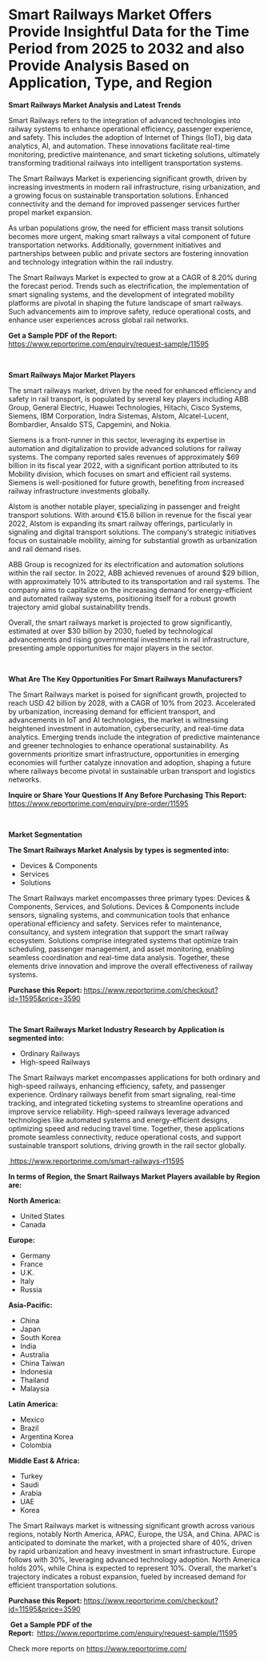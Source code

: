 <p><h1>Smart Railways Market Offers Provide Insightful Data for the Time Period from 2025 to 2032 and also Provide Analysis Based on Application, Type, and Region</h1></p><p><strong>Smart Railways Market Analysis and Latest Trends</strong></p>
<p><p>Smart Railways refers to the integration of advanced technologies into railway systems to enhance operational efficiency, passenger experience, and safety. This includes the adoption of Internet of Things (IoT), big data analytics, AI, and automation. These innovations facilitate real-time monitoring, predictive maintenance, and smart ticketing solutions, ultimately transforming traditional railways into intelligent transportation systems.</p><p>The Smart Railways Market is experiencing significant growth, driven by increasing investments in modern rail infrastructure, rising urbanization, and a growing focus on sustainable transportation solutions. Enhanced connectivity and the demand for improved passenger services further propel market expansion. </p><p>As urban populations grow, the need for efficient mass transit solutions becomes more urgent, making smart railways a vital component of future transportation networks. Additionally, government initiatives and partnerships between public and private sectors are fostering innovation and technology integration within the rail industry.</p><p>The Smart Railways Market is expected to grow at a CAGR of 8.20% during the forecast period. Trends such as electrification, the implementation of smart signaling systems, and the development of integrated mobility platforms are pivotal in shaping the future landscape of smart railways. Such advancements aim to improve safety, reduce operational costs, and enhance user experiences across global rail networks.</p></p>
<p><strong>Get a Sample PDF of the Report:&nbsp;</strong> <a href="https://www.reportprime.com/enquiry/request-sample/11595?utm_campaign=3129&utm_medium=2&utm_source=Github&utm_content=ia&utm_term=21032025&utm_id=smart-railways">https://www.reportprime.com/enquiry/request-sample/11595</a></p>
<p>&nbsp;</p>
<p><strong>Smart Railways Major Market Players</strong></p>
<p><p>The smart railways market, driven by the need for enhanced efficiency and safety in rail transport, is populated by several key players including ABB Group, General Electric, Huawei Technologies, Hitachi, Cisco Systems, Siemens, IBM Corporation, Indra Sistemas, Alstom, Alcatel-Lucent, Bombardier, Ansaldo STS, Capgemini, and Nokia. </p><p>Siemens is a front-runner in this sector, leveraging its expertise in automation and digitalization to provide advanced solutions for railway systems. The company reported sales revenues of approximately $69 billion in its fiscal year 2022, with a significant portion attributed to its Mobility division, which focuses on smart and efficient rail systems. Siemens is well-positioned for future growth, benefiting from increased railway infrastructure investments globally.</p><p>Alstom is another notable player, specializing in passenger and freight transport solutions. With around €15.6 billion in revenue for the fiscal year 2022, Alstom is expanding its smart railway offerings, particularly in signaling and digital transport solutions. The company’s strategic initiatives focus on sustainable mobility, aiming for substantial growth as urbanization and rail demand rises.</p><p>ABB Group is recognized for its electrification and automation solutions within the rail sector. In 2022, ABB achieved revenues of around $29 billion, with approximately 10% attributed to its transportation and rail systems. The company aims to capitalize on the increasing demand for energy-efficient and automated railway systems, positioning itself for a robust growth trajectory amid global sustainability trends.</p><p>Overall, the smart railways market is projected to grow significantly, estimated at over $30 billion by 2030, fueled by technological advancements and rising governmental investments in rail infrastructure, presenting ample opportunities for major players in the sector.</p></p>
<p>&nbsp;</p>
<p><strong>What Are The Key Opportunities For Smart Railways Manufacturers?</strong></p>
<p><p>The Smart Railways market is poised for significant growth, projected to reach USD 42 billion by 2028, with a CAGR of 10% from 2023. Accelerated by urbanization, increasing demand for efficient transport, and advancements in IoT and AI technologies, the market is witnessing heightened investment in automation, cybersecurity, and real-time data analytics. Emerging trends include the integration of predictive maintenance and greener technologies to enhance operational sustainability. As governments prioritize smart infrastructure, opportunities in emerging economies will further catalyze innovation and adoption, shaping a future where railways become pivotal in sustainable urban transport and logistics networks.</p></p>
<p><strong>Inquire or Share Your Questions If Any Before Purchasing This Report:</strong> <a href="https://www.reportprime.com/enquiry/pre-order/11595?utm_campaign=3129&utm_medium=2&utm_source=Github&utm_content=ia&utm_term=21032025&utm_id=smart-railways">https://www.reportprime.com/enquiry/pre-order/11595</a></p>
<p>&nbsp;</p>
<p><strong>Market Segmentation</strong></p>
<p><strong>The Smart Railways Market Analysis by types is segmented into:</strong></p>
<p><ul><li>Devices & Components</li><li>Services</li><li>Solutions</li></ul></p>
<p><p>The Smart Railways market encompasses three primary types: Devices & Components, Services, and Solutions. Devices & Components include sensors, signaling systems, and communication tools that enhance operational efficiency and safety. Services refer to maintenance, consultancy, and system integration that support the smart railway ecosystem. Solutions comprise integrated systems that optimize train scheduling, passenger management, and asset monitoring, enabling seamless coordination and real-time data analysis. Together, these elements drive innovation and improve the overall effectiveness of railway systems.</p></p>
<p><strong>Purchase this Report:&nbsp;</strong><a href="https://www.reportprime.com/checkout?id=11595&price=3590&utm_campaign=3129&utm_medium=2&utm_source=Github&utm_content=ia&utm_term=21032025&utm_id=smart-railways">https://www.reportprime.com/checkout?id=11595&price=3590</a></p>
<p>&nbsp;</p>
<p><strong>The Smart Railways Market Industry Research by Application is segmented into:</strong></p>
<p><ul><li>Ordinary Railways</li><li>High-speed Railways</li></ul></p>
<p><p>The Smart Railways market encompasses applications for both ordinary and high-speed railways, enhancing efficiency, safety, and passenger experience. Ordinary railways benefit from smart signaling, real-time tracking, and integrated ticketing systems to streamline operations and improve service reliability. High-speed railways leverage advanced technologies like automated systems and energy-efficient designs, optimizing speed and reducing travel time. Together, these applications promote seamless connectivity, reduce operational costs, and support sustainable transport solutions, driving growth in the rail sector globally.</p></p>
<p><a href="https://www.reportprime.com/smart-railways-r11595?utm_campaign=3129&utm_medium=2&utm_source=Github&utm_content=ia&utm_term=21032025&utm_id=smart-railways">&nbsp;https://www.reportprime.com/smart-railways-r11595</a></p>
<p><strong>In terms of Region, the Smart Railways Market Players available by Region are:</strong></p>
<p>
    <p> <strong> North America: </strong>
        <ul>
            <li>United States</li>
            <li>Canada</li>
        </ul>
        </p> 
    <p> <strong> Europe: </strong>
        <ul>
            <li>Germany</li>
            <li>France</li>
            <li>U.K.</li>
            <li>Italy</li>
            <li>Russia</li>
        </ul>
        </p> 
    <p> <strong> Asia-Pacific: </strong>
        <ul>
            <li>China</li>
            <li>Japan</li>
            <li>South Korea</li>
            <li>India</li>
            <li>Australia</li>
            <li>China Taiwan</li>
            <li>Indonesia</li>
            <li>Thailand</li>
            <li>Malaysia</li>
        </ul>
        </p> 
    <p> <strong> Latin America: </strong>
        <ul>
            <li>Mexico</li>
            <li>Brazil</li>
            <li>Argentina Korea</li>
            <li>Colombia</li>
        </ul>
        </p> 
    <p> <strong> Middle East & Africa: </strong>
        <ul>
            <li>Turkey</li>
            <li>Saudi</li>
            <li>Arabia</li>
            <li>UAE</li>
            <li>Korea</li>
        </ul>
    </p>
    </p>
<p><p>The Smart Railways market is witnessing significant growth across various regions, notably North America, APAC, Europe, the USA, and China. APAC is anticipated to dominate the market, with a projected share of 40%, driven by rapid urbanization and heavy investment in smart infrastructure. Europe follows with 30%, leveraging advanced technology adoption. North America holds 20%, while China is expected to represent 10%. Overall, the market's trajectory indicates a robust expansion, fueled by increased demand for efficient transportation solutions.</p></p>
<p><strong>Purchase this Report: </strong><a href="https://www.reportprime.com/checkout?id=11595&price=3590&utm_campaign=3129&utm_medium=2&utm_source=Github&utm_content=ia&utm_term=21032025&utm_id=smart-railways">https://www.reportprime.com/checkout?id=11595&price=3590</a></p>
<p>&nbsp;<strong>Get a Sample PDF of the Report:&nbsp;&nbsp;</strong><a href="https://www.reportprime.com/enquiry/request-sample/11595?utm_campaign=3129&utm_medium=2&utm_source=Github&utm_content=ia&utm_term=21032025&utm_id=smart-railways">https://www.reportprime.com/enquiry/request-sample/11595</a></p>
<p><strong></strong></p>
<p>Check more reports on <a href="https://www.reportprime.com/?utm_campaign=3129&utm_medium=2&utm_source=Github&utm_content=ia&utm_term=21032025&utm_id=smart-railways">https://www.reportprime.com/</a></p>